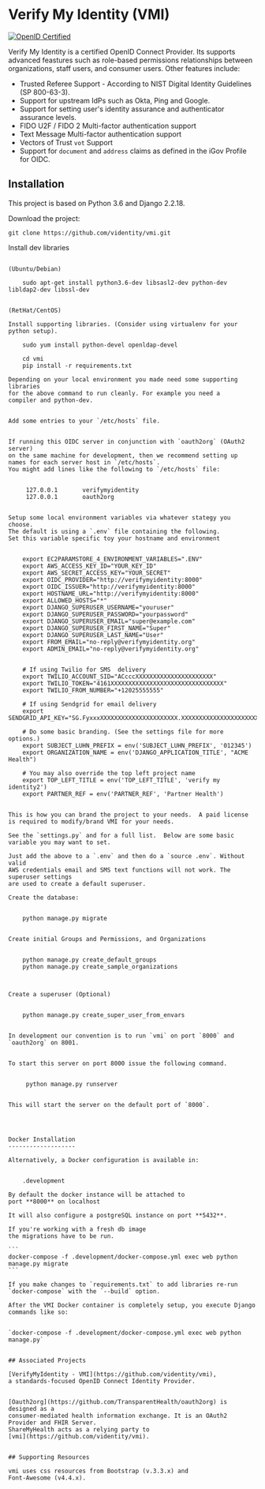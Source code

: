 # Verify My Identity (VMI)

[![OpenID Certified](https://cloud.githubusercontent.com/assets/1454075/7611268/4d19de32-f97b-11e4-895b-31b2455a7ca6.png)](https://openid.net/certification/)

Verify My Identity is a certified OpenID Connect Provider. Its supports advanced feastures such as role-based permissions
relationships between organizations, staff users, and consumer users. Other features include:


* Trusted Referee Support - According to NIST Digital Identity Guidelines (SP 800-63-3).
* Support for upstream IdPs such as Okta, Ping and Google.
* Support for setting user's identity assurance and authenticator assurance levels.
* FIDO U2F / FIDO 2 Multi-factor authentication support
* Text Message Multi-factor authentication support 
* Vectors of Trust  `vot` Support
* Support for `document` and `address` claims as defined in the iGov Profile for OIDC.


Installation
------------

This project is based on Python 3.6 and Django 2.2.18. 

Download the project:


    git clone https://github.com/videntity/vmi.git
   

Install dev libraries 
``````````````````````

(Ubuntu/Debian)

    sudo apt-get install python3.6-dev libsasl2-dev python-dev libldap2-dev libssl-dev


(RetHat/CentOS)

Install supporting libraries. (Consider using virtualenv for your python setup).

    sudo yum install python-devel openldap-devel

    cd vmi
    pip install -r requirements.txt

Depending on your local environment you made need some supporting libraries
for the above command to run cleanly. For example you need a 
compiler and python-dev.


Add some entries to your `/etc/hosts` file.


If running this OIDC server in conjunction with `oauth2org` (OAuth2 server)
on the same machine for development, then we recommend setting up names for each server host in `/etc/hosts`.
You might add lines like the following to `/etc/hosts` file:


     127.0.0.1       verifymyidentity
     127.0.0.1       oauth2org


Setup some local environment variables via whatever stategy you choose.
The default is using a `.env` file containing the following.
Set this variable specific toy your hostname and environment


    export EC2PARAMSTORE_4_ENVIRONMENT_VARIABLES=".ENV" 
    export AWS_ACCESS_KEY_ID="YOUR_KEY_ID"
    export AWS_SECRET_ACCESS_KEY="YOUR_SECRET"
    export OIDC_PROVIDER="http://verifymyidentity:8000"
    export OIDC_ISSUER="http://verifymyidentity:8000"
    export HOSTNAME_URL="http://verifymyidentity:8000"
    export ALLOWED_HOSTS="*"
    export DJANGO_SUPERUSER_USERNAME="youruser"
    export DJANGO_SUPERUSER_PASSWORD="yourpassword"
    export DJANGO_SUPERUSER_EMAIL="super@example.com"
    export DJANGO_SUPERUSER_FIRST_NAME="Super"
    export DJANGO_SUPERUSER_LAST_NAME="User"
    export FROM_EMAIL="no-reply@verifymyidentity.org"
    export ADMIN_EMAIL="no-reply@verifymyidentity.org"


    # If using Twilio for SMS  delivery 
    export TWILIO_ACCOUNT_SID="ACcccXXXXXXXXXXXXXXXXXXXXXX"
    export TWILIO_TOKEN="4161XXXXXXXXXXXXXXXXXXXXXXXXXXXXXXXX"
    export TWILIO_FROM_NUMBER="+12025555555"
    
    # If using Sendgrid for email delivery 
    export SENDGRID_API_KEY="SG.FyxxxXXXXXXXXXXXXXXXXXXXXXX.XXXXXXXXXXXXXXXXXXXXXXXXXXXXXi0c0MuH3Af_g"
    
    # Do some basic branding. (See the settings file for more options.)
    export SUBJECT_LUHN_PREFIX = env('SUBJECT_LUHN_PREFIX', '012345')
    export ORGANIZATION_NAME = env('DJANGO_APPLICATION_TITLE', "ACME Health")
    
    # You may also override the top left project name
    export TOP_LEFT_TITLE = env('TOP_LEFT_TITLE', 'verify my identity2')
    export PARTNER_REF = env('PARTNER_REF', 'Partner Health')
    

This is how you can brand the project to your needs.  A paid license is required to modify/brand VMI for your needs.

See the `settings.py` and for a full list.  Below are some basic variable you may want to set.

Just add the above to a `.env` and then do a `source .env`. Without valid 
AWS credentials email and SMS text functions will not work. The superuser settings
are used to create a default superuser.

Create the database:


    python manage.py migrate


Create initial Groups and Permissions, and Organizations


    python manage.py create_default_groups
    python manage.py create_sample_organizations



Create a superuser (Optional)


    python manage.py create_super_user_from_envars


In development our convention is to run `vmi` on port `8000` and `oauth2org` on 8001.


To start this server on port 8000 issue the following command.


     python manage.py runserver 


This will start the server on the default port of `8000`.




Docker Installation
-------------------

Alternatively, a Docker configuration is available in:


    .development

By default the docker instance will be attached to 
port **8000** on localhost

It will also configure a postgreSQL instance on port **5432**.

If you're working with a fresh db image
the migrations have to be run.

```
docker-compose -f .development/docker-compose.yml exec web python manage.py migrate
```

If you make changes to `requirements.txt` to add libraries re-run 
`docker-compose` with the `--build` option.

After the VMI Docker container is completely setup, you execute Django 
commands like so:


`docker-compose -f .development/docker-compose.yml exec web python manage.py`


## Associated Projects

[VerifyMyIdentity - VMI](https://github.com/videntity/vmi), 
a standards-focused OpenID Connect Identity Provider.


[Oauth2org](https://github.com/TransparentHealth/oauth2org) is designed as a 
consumer-mediated health information exchange. It is an OAuth2 Provider and FHIR Server.  
ShareMyHealth acts as a relying party to 
[vmi](https://github.com/videntity/vmi).


## Supporting Resources

vmi uses css resources from Bootstrap (v.3.3.x) and 
Font-Awesome (v4.4.x). 

